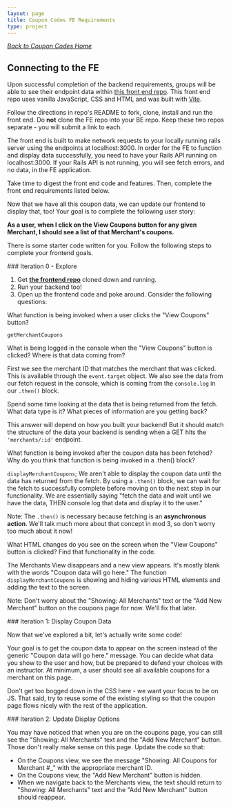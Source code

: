 ```yaml
---
layout: page
title: Coupon Codes FE Requirements
type: project
---
```


_[Back to Coupon Codes Home](./index)_

## Connecting to the FE

Upon successful completion of the backend requirements, groups will be able to see their endpoint data within [this front end repo](https://github.com/turingschool-examples/little-shop-fe-final-starter).  This front end repo uses vanilla JavaScript, CSS and HTML and was built with [Vite](https://vitejs.dev/).

Follow the directions in repo's README to fork, clone, install and run the front end.  Do **not** clone the FE repo into your BE repo.  Keep these two repos separate - you will submit a link to each.

The front end is built to make network requests to your locally running rails server using the endpoints at localhost:3000. In order for the FE to function and display data successfully, you need to have your Rails API running on localhost:3000.  If your Rails API is not running, you will see fetch errors, and no data, in the FE application.

Take time to digest the front end code and features.  Then, complete the front end requirements listed below.


Now that we have all this coupon data, we can update our frontend to display that, too! Your goal is to complete the following user story:

**As a user, when I click on the View Coupons button for any given Merchant, I should see a list of that Merchant's coupons.**

There is some starter code written for you. Follow the following steps to complete your frontend goals.

<section class="dropdown">
### Iteration 0 - Explore

1. Get **[the frontend repo](https://github.com/turingschool-examples/little-shop-fe-final-starter)** cloned down and running. 
2. Run your backend too!
2. Open up the frontend code and poke around. Consider the following questions:
<section class="dropdown">
<p class="dropdown-header">What function is being invoked when a user clicks the "View Coupons" button?</p>

`getMerchantCoupons`
</section>
<section class="dropdown">
<p class="dropdown-header">What is being logged in the console when the "View Coupons" button is clicked? Where is that data coming from?</p>

First we see the merchant ID that matches the merchant that was clicked. This is available through the `event.target` object. We also see the data from our fetch request in the console, which is coming from the `console.log` in our `.then()` block.
</section>
<section class="dropdown">
<p class="dropdown-header">Spend some time looking at the data that is being returned from the fetch. What data type is it? What pieces of information are you getting back?</p>

This answer will depend on how you built your backend! But it should match the structure of the data your backend is sending when a GET hits the `'merchants/:id'` endpoint.
</section>
<section class="dropdown">
<p class="dropdown-header">What function is being invoked after the coupon data has been fetched? Why do you think that function is being invoked in a .then() block?</p>

`displayMerchantCoupons`; We aren't able to display the coupon data until the data has returned from the fetch. By using a `.then()` block, we can wait for the fetch to successfully complete before moving on to the next step in our functionality. We are essentially saying "fetch the data and wait until we have the data, THEN console log that data and display it to the user." 

Note: The `.then()` is necessary because fetching is an **asynchronous action**. We'll talk much more about that concept in mod 3, so don't worry too much about it now! 
</section>
<section class="dropdown">
<p class="dropdown-header">What HTML changes do you see on the screen when the "View Coupons" button is clicked? Find that functionality in the code.</p>

The Merchants View disappears and a new view appears. It's mostly blank with the words "Coupon data will go here." The function `displayMerchantCoupons` is showing and hiding various HTML elements and adding the text to the screen. 

Note: Don't worry about the "Showing: All Merchants" text or the "Add New Merchant" button on the coupons page for now. We'll fix that later.
</section>
</section>

<section class="dropdown">
### Iteration 1: Display Coupon Data

Now that we've explored a bit, let's actually write some code! 

Your goal is to get the coupon data to appear on the screen instead of the generic "Coupon data will go here." message. You can decide what data you show to the user and how, but be prepared to defend your choices with an instructor. At minimum, a user should see all available coupons for a merchant on this page.

Don't get too bogged down in the CSS here - we want your focus to be on JS. That said, try to reuse some of the existing styling so that the coupon page flows nicely with the rest of the application.
</section>

<section class="dropdown">
### Iteration 2: Update Display Options

You may have noticed that when you are on the coupons page, you can still see the "Showing: All Merchants" text and the "Add New Merchant" button. Those don't really make sense on this page. Update the code so that:
- On the Coupons view, we see the message "Showing: All Coupons for Merchant #_" with the appropriate merchant ID.
- On the Coupons view, the "Add New Merchant" button is hidden.
- When we navigate back to the Merchants view, the text should return to "Showing: All Merchants" text and the "Add New Merchant" button should reappear.
</section>